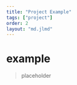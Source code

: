 ```yaml
---
title: "Project Example"
tags: ["project"]
order: 2
layout: "md.jlmd"
---
```


<style>
main a img {
    width: 5rem;
    margin: 1rem;
}
</style>

# example

> placeholder